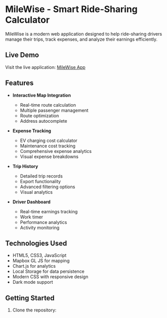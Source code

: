 # MileWise - Smart Ride-Sharing Calculator

MileWise is a modern web application designed to help ride-sharing drivers manage their trips, track expenses, and analyze their earnings efficiently.

## Live Demo
Visit the live application: [MileWise App](https://yourusername.github.io/milewise/)

## Features

- **Interactive Map Integration**
  - Real-time route calculation
  - Multiple passenger management
  - Route optimization
  - Address autocomplete

- **Expense Tracking**
  - EV charging cost calculator
  - Maintenance cost tracking
  - Comprehensive expense analytics
  - Visual expense breakdowns

- **Trip History**
  - Detailed trip records
  - Export functionality
  - Advanced filtering options
  - Visual analytics

- **Driver Dashboard**
  - Real-time earnings tracking
  - Work timer
  - Performance analytics
  - Activity monitoring

## Technologies Used

- HTML5, CSS3, JavaScript
- Mapbox GL JS for mapping
- Chart.js for analytics
- Local Storage for data persistence
- Modern CSS with responsive design
- Dark mode support

## Getting Started

1. Clone the repository:
